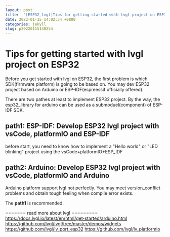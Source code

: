 ```yaml
---
layout: post
title:  "[ESP32_lvgl]Tips for getting started with lvgl project on ESP32"
date: 2022-01-15 14:02:54 +0800
categories: jekyll
slug: p20220115140254
---
```

# Tips for getting started with lvgl project on ESP32

Before you get started with lvgl on ESP32, the first problem is which SDK(firmware platform) is going to be based on.
You may dev ESP32 project based on Arduino or ESP-IDF(espreessif officially offered).

There are two pathes at least to implement ESP32 project. By the way, the esp32_library for arduino can be used as a submoduel(component) of ESP-IDF SDK.


## path1: ESP-IDF: Develop ESP32 lvgl project with vsCode, platformIO and ESP-IDF
   before start, you need to know how to implement a "Hello world" or "LED blinking" project using the vsCode+platformIO+ESP_IDF


## path2: Arduino: Develop ESP32 lvgl project with vsCode, platformIO and Arduino

  Arduino platform support lvgl not perfectly. You may meet version_conflict problems and obtain tough feeling when compile error exists.



The **path1** is recommended.


======= read more about lvgl =========
https://docs.lvgl.io/latest/en/html/get-started/arduino.html
https://github.com/lvgl/lvgl/tree/master/demos/widgets
https://github.com/lvgl/lv_port_esp32
https://github.com/lvgl/lv_platformio

